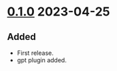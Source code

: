 # [0.1.0](https://github.com/jpcx/llmq/tree/0.1.0) 2023-04-25

## Added

- First release.
- gpt plugin added.
